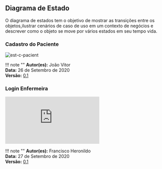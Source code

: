 ## Diagrama de Estado

O diagrama de estados tem o objetivo de mostrar as transições entre os objetos,ilustrar cenários de caso de uso em um contexto de negócios e descrever como o objeto se move por vários estados em seu tempo vida.

### Cadastro do Paciente

![est-c-pacient](https://imgur.com/Id1AYXC.png)

!!! note ""
    **Autor(es):** João Vitor</br>
    **Data:** 26 de Setembro de 2020 </br>
    **Versão:** [0.1](https://unbbr-my.sharepoint.com/:i:/g/personal/160006210_aluno_unb_br/Ec0OsVH-Y9hGgETFiIHOCAkBUvSkiUUD8VsIAXwgxi-T0A?e=RtHODI)

### Login Enfermeira

![est-l-enfemeira](https://imgur.com/cGLodJj.img)

!!! note ""
    **Autor(es):** Francisco Heronildo </br>
    **Data:** 27 de Setembro de 2020 </br>
    **Versão:** [0.1](https://unbbr-my.sharepoint.com/:i:/g/personal/160006210_aluno_unb_br/ET5u8Es8uYxGj9DWt3p_KrEBth4SyR5z-BxYehS9hV8IEw?e=ADbYMP)

